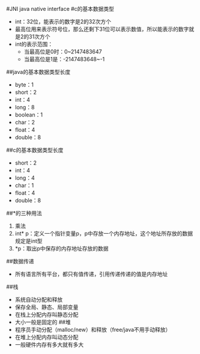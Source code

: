 #JNI
java native interface
#c的基本数据类型
* int：32位，能表示的数字是2的32次方个
* 最高位用来表示符号位，那么还剩下31位可以表示数值，所以能表示的数字就是2的31次方个
* int的表示范围：
	* 当最高位是0时：0~2147483647
	* 当最高位是1是：-2147483648~-1

##java的基本数据类型长度
* byte：1
* short：2
* int：4
* long：8
* boolean：1
* char：2
* float：4
* double：8

##c的基本数据类型长度
* short：2
* int：4
* long：4
* char：1
* float：4
* double：8

##*的三种用法
1. 乘法
2. int* p：定义一个指针变量p，p中存放一个内存地址，这个地址所存放的数据规定是int型
3. *p：取出p中保存的内存地址存放的数据

##数据传递
* 所有语言所有平台，都只有值传递，引用传递传递的值是内存地址

##栈
* 系统自动分配和释放
* 保存全局、静态、局部变量
* 在栈上分配内存叫静态分配
* 大小一般是固定的
##堆
* 程序员手动分配（malloc/new）和释放（free/java不用手动释放）
* 在堆上分配内存叫动态分配
* 一般硬件内存有多大就有多大
